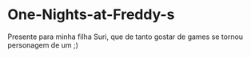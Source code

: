 # One-Nights-at-Freddy-s
Presente para minha filha Suri, que de tanto gostar de games se tornou personagem de um ;)

